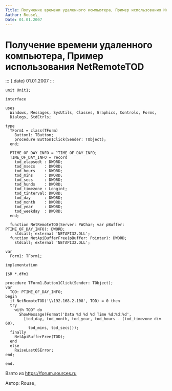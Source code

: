 ```yaml
---
Title: Получение времени удаленного компьютера, Пример использования NetRemoteTOD
Author: Rouse\_
Date: 01.01.2007
---
```



Получение времени удаленного компьютера, Пример использования NetRemoteTOD
==========================================================================

::: {.date}
01.01.2007
:::

    unit Unit1;
     
    interface
     
    uses
      Windows, Messages, SysUtils, Classes, Graphics, Controls, Forms,
      Dialogs, StdCtrls;
     
    type
      TForm1 = class(TForm)
        Button1: TButton;
        procedure Button1Click(Sender: TObject);
      end;
     
      PTIME_OF_DAY_INFO = ^TIME_OF_DAY_INFO; 
      TIME_OF_DAY_INFO = record
        tod_elapsedt : DWORD;
        tod_msecs    : DWORD;
        tod_hours    : DWORD;
        tod_mins     : DWORD;
        tod_secs     : DWORD;
        tod_hunds    : DWORD;
        tod_timezone : Longint;
        tod_tinterval: DWORD;
        tod_day      : DWORD;
        tod_month    : DWORD;
        tod_year     : DWORD;
        tod_weekday  : DWORD;
      end;
     
      function NetRemoteTOD(Server: PWChar; var pBuffer: PTIME_OF_DAY_INFO): DWORD;
        stdcall; external 'NETAPI32.DLL';
      function NetApiBufferFree(pBuffer: Pointer): DWORD;
        stdcall; external 'NETAPI32.DLL';
     
    var
      Form1: TForm1;
     
    implementation
     
    {$R *.dfm}
     
    procedure TForm1.Button1Click(Sender: TObject);
    var
      TOD: PTIME_OF_DAY_INFO;
    begin
      if NetRemoteTOD('\\192.168.2.108', TOD) = 0 then
      try
        with TOD^ do
          ShowMessage(Format('Data %d %d %d Time %d:%d:%d',
            [tod_day, tod_month, tod_year, tod_hours - (tod_timezone div 60),
              tod_mins, tod_secs]));
      finally
        NetApiBufferFree(TOD);
      end
      else
        RaiseLastOSError;
    end;
     
    end.
     



Взято из <https://forum.sources.ru>

Автор: Rouse\_

 


